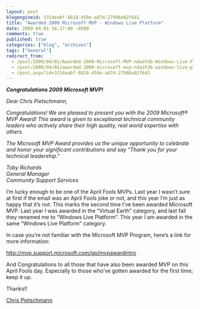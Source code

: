```yaml
---
layout: post
blogengineid: 3314eabf-8818-450e-ad7d-27986a02f641
title: "Awarded 2009 Microsoft MVP - Windows Live Platform"
date: 2009-04-01 16:17:00 -0500
comments: true
published: true
categories: ["blog", "archives"]
tags: ["General"]
redirect_from: 
  - /post/2009/04/01/Awarded-2009-Microsoft-MVP-ndash3b-Windows-Live-Platform
  - /post/2009/04/01/awarded-2009-microsoft-mvp-ndash3b-windows-live-platform
  - /post.aspx?id=3314eabf-8818-450e-ad7d-27986a02f641
---
```

<!-- more -->

***Congratulations 2009 Microsoft MVP!***

*Dear Chris Pietschmann,*

*Congratulations! We are pleased to present you with the 2009 Microsoft&reg; MVP Award! This award is given to exceptional technical community leaders who actively share their high quality, real world expertise with others.*

*The Microsoft MVP Award provides us the unique opportunity to celebrate and honor your significant contributions and say "Thank you for your technical leadership."*

*Toby Richards     
General Manager       
Community Support Services*

I&rsquo;m lucky enough to be one of the April Fools MVPs. Last year I wasn&rsquo;t sure at first if the email was an April Fools joke or not, and this year I&rsquo;m just as happy that it&rsquo;s not. This marks the second time I&rsquo;ve been awarded Microsoft MVP. Last year I was awarded in the &ldquo;Virtual Earth&rdquo; category, and last fall they renamed me to &ldquo;Windows Live Platform&rdquo;. This year I am awarded in the same &ldquo;Windows Live Platform&rdquo; category.

In case you&rsquo;re not familiar with the Microsoft MVP Program, here&rsquo;s a link for more information:

<a title="http://mvp.support.microsoft.com/gp/mvpawardintro" href="http://mvp.support.microsoft.com/gp/mvpawardintro">http://mvp.support.microsoft.com/gp/mvpawardintro</a>

And Congratulations to all those that have also been awarded MVP on this April Fools day. Especially to those who&rsquo;ve gotten awarded for the first time; keep it up.

Thanks!!

<a href="https://mvp.support.microsoft.com/profile/Pietschmann" target="_blank">Chris Pietschmann</a>
